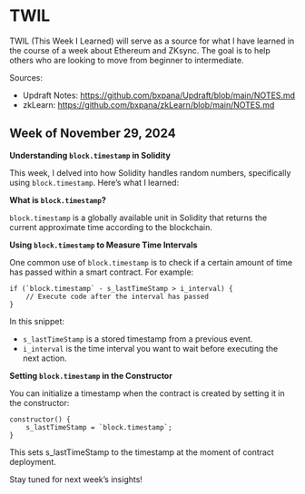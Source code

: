 # TWIL

TWIL (This Week I Learned) will serve as a source for what I have learned in the
course of a week about Ethereum and ZKsync. The goal is to help others who are
looking to move from beginner to intermediate. 

Sources:

- Updraft Notes: <https://github.com/bxpana/Updraft/blob/main/NOTES.md>
- zkLearn: <https://github.com/bxpana/zkLearn/blob/main/NOTES.md>

## Week of November 29, 2024

**Understanding `block.timestamp` in Solidity**

This week, I delved into how Solidity handles random numbers, specifically using `block.timestamp`. Here’s what I learned:

**What is `block.timestamp`?**

`block.timestamp` is a globally available unit in Solidity that returns the current approximate time according to the blockchain.

**Using `block.timestamp` to Measure Time Intervals**

One common use of `block.timestamp` is to check if a certain amount of time has passed within a smart contract. For example:

```solidity
if (`block.timestamp` - s_lastTimeStamp > i_interval) {
    // Execute code after the interval has passed
}
```

In this snippet:

- `s_lastTimeStamp` is a stored timestamp from a previous event.
- `i_interval` is the time interval you want to wait before executing the next action.

**Setting `block.timestamp` in the Constructor**

You can initialize a timestamp when the contract is created by setting it in the constructor:

```solidity
constructor() {
    s_lastTimeStamp = `block.timestamp`;
}
```

This sets s_lastTimeStamp to the timestamp at the moment of contract deployment.

Stay tuned for next week’s insights!